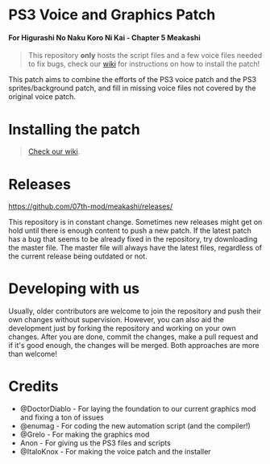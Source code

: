 # PS3 Voice and Graphics Patch
#### For Higurashi No Naku Koro Ni Kai - Chapter 5 Meakashi

> This repository **only** hosts the script files and a few voice files needed to fix bugs, check our [wiki](https://github.com/07th-mod/guide/wiki/Higurashi-Getting-started) for instructions on how to install the patch!

This patch aims to combine the efforts of the PS3 voice patch and the PS3 sprites/background patch, and fill in missing voice files not covered by the original voice patch.

# Installing the patch

> [Check our wiki](https://07th-mod.com/wiki/).

# Releases

https://github.com/07th-mod/meakashi/releases/

This repository is in constant change. Sometimes new releases might get on hold until there is enough content to push a new patch. If the latest patch has a bug that seems to be already fixed in the repository, try downloading the master file. The master file will always have the latest files, regardless of the current release being outdated or not.

# Developing with us

Usually, older contributors are welcome to join the repository and push their own changes without supervision. However, you can also aid the development just by forking the repository and working on your own changes. After you are done, commit the changes, make a pull request and if it's good enough, the changes will be merged. Both approaches are more than welcome!

# Credits

- @DoctorDiablo - For laying the foundation to our current graphics mod and fixing a ton of issues
- @enumag - For coding the new automation script (and the compiler!)
- @Grelo - For making the graphics mod
- Anon - For giving us the PS3 files and scripts
- @ItaloKnox - For making the voice patch and the installer
